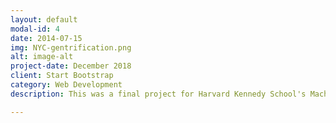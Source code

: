 ```yaml
---
layout: default
modal-id: 4
date: 2014-07-15
img: NYC-gentrification.png
alt: image-alt
project-date: December 2018
client: Start Bootstrap
category: Web Development
description: This was a final project for Harvard Kennedy School's Machine Learning course. The project used NYU's gentrification criteria from 2015 to forecast future gentrification in New York City in 2025. Full analysis, along with final report & analysis are available <a href="https://github.com/ericenglin/Machine-Learning-and-Statistics-Assignments/tree/master/NYC%20Gentrification%20Prediction">at this location</a>.

---
```

